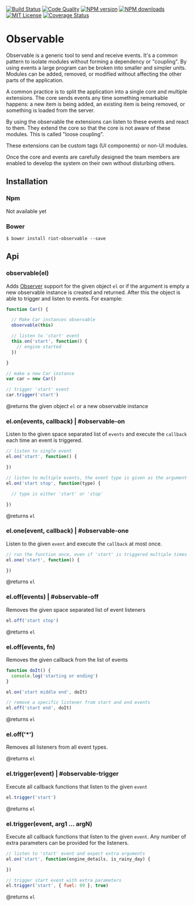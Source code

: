 [![Build Status][travis-image]][travis-url]
[![Code Quality][codeclimate-image]][codeclimate-url]
[![NPM version][npm-version-image]][npm-url]
[![NPM downloads][npm-downloads-image]][npm-url]
[![MIT License][license-image]][license-url]
[![Coverage Status][coverage-image]][coverage-url]

# Observable

Observable is a generic tool to send and receive events. It's a common pattern to isolate modules without forming a dependency or "coupling". By using events a large program can be broken into smaller and simpler units. Modules can be added, removed, or modified without affecting the other parts of the application.

A common practice is to split the application into a single core and multiple extensions. The core sends events any time something remarkable happens: a new item is being added, an existing item is being removed, or something is loaded from the server.

By using the observable the extensions can listen to these events and react to them. They extend the core so that the core is not aware of these modules. This is called "loose coupling".

These extensions can be custom tags (UI components) or non-UI modules.

Once the core and events are carefully designed the team members are enabled to develop the system on their own without disturbing others.

## Installation

### Npm

Not available yet

### Bower

`$ bower install riot-observable --save`

## Api

### observable(el)

Adds [Observer](http://en.wikipedia.org/wiki/Observer_pattern) support for the given object `el` or if the argument is empty a new observable instance is created and returned. After this the object is able to trigger and listen to events. For example:

``` js
function Car() {

  // Make Car instances observable
  observable(this)

  // listen to 'start' event
  this.on('start', function() {
    // engine started
  })

}

// make a new Car instance
var car = new Car()

// trigger 'start' event
car.trigger('start')
```

@returns the given object `el` or a new observable instance


### el.on(events, callback) | #observable-on

Listen to the given space separated list of `events` and execute the `callback` each time an event is triggered.

``` js
// listen to single event
el.on('start', function() {

})

// listen to multiple events, the event type is given as the argument
el.on('start stop', function(type) {

  // type is either 'start' or 'stop'

})
```

@returns `el`

### el.one(event, callback) | #observable-one

Listen to the given `event` and execute the `callback` at most once.

``` js
// run the function once, even if 'start' is triggered multiple times
el.one('start', function() {

})
```

@returns `el`

### el.off(events) | #observable-off

Removes the given space separated list of event listeners

``` js
el.off('start stop')
```

@returns `el`

### el.off(events, fn)

Removes the given callback from the list of events

``` js
function doIt() {
  console.log('starting or ending')
}

el.on('start middle end', doIt)

// remove a specific listener from start and end events
el.off('start end', doIt)
```

@returns `el`

### el.off('*')

Removes all listeners from all event types.

@returns `el`


### el.trigger(event) | #observable-trigger

Execute all callback functions that listen to the given `event`

``` js
el.trigger('start')
```

@returns `el`

### el.trigger(event, arg1 ... argN)

Execute all callback functions that listen to the given `event`. Any number of extra parameters can be provided for the listeners.

``` js
// listen to 'start' event and expect extra arguments
el.on('start', function(engine_details, is_rainy_day) {

})

// trigger start event with extra parameters
el.trigger('start', { fuel: 89 }, true)

```

@returns `el`


[travis-image]:https://img.shields.io/travis/riot/observable.svg?style=flat-square
[travis-url]:https://travis-ci.org/riot/observable

[license-image]:http://img.shields.io/badge/license-MIT-000000.svg?style=flat-square
[license-url]:LICENSE.txt

[npm-version-image]:http://img.shields.io/npm/v/riot-observable.svg?style=flat-square
[npm-downloads-image]:http://img.shields.io/npm/dm/riot-observable.svg?style=flat-square
[npm-url]:https://npmjs.org/package/riot-observable

[coverage-image]:https://img.shields.io/coveralls/riot/observable/master.svg?style=flat-square
[coverage-url]:https://coveralls.io/r/riot/observable/?branch=master

[codeclimate-image]:https://img.shields.io/codeclimate/github/riot/observable.svg?style=flat-square
[codeclimate-url]:https://codeclimate.com/github/riot/observable
